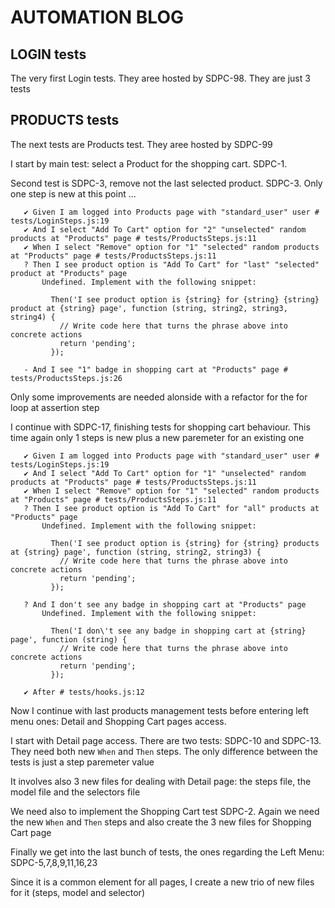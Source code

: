 # AUTOMATION BLOG

## LOGIN tests

The very first Login tests. They aree hosted by SDPC-98. They are just 3 tests


## PRODUCTS tests

The next tests are Products test. They aree hosted by SDPC-99

I start by main test: select a Product for the shopping cart. SDPC-1.

Second test is SDPC-3, remove not the last selected product. SDPC-3. Only one step is new at this point ...

````
   ✔ Given I am logged into Products page with "standard_user" user # tests/LoginSteps.js:19
   ✔ And I select "Add To Cart" option for "2" "unselected" random products at "Products" page # tests/ProductsSteps.js:11
   ✔ When I select "Remove" option for "1" "selected" random products at "Products" page # tests/ProductsSteps.js:11
   ? Then I see product option is "Add To Cart" for "last" "selected" product at "Products" page
       Undefined. Implement with the following snippet:
       
         Then('I see product option is {string} for {string} {string} product at {string} page', function (string, string2, string3, string4) {
           // Write code here that turns the phrase above into concrete actions
           return 'pending';
         });
       
   - And I see "1" badge in shopping cart at "Products" page # tests/ProductsSteps.js:26
   ````

Only some improvements are needed alonside with a refactor for the for loop at assertion step

I continue with SDPC-17, finishing tests for shopping cart behaviour. This time again only 1 steps is new plus a new paremeter for an existing one

````
   ✔ Given I am logged into Products page with "standard_user" user # tests/LoginSteps.js:19
   ✔ And I select "Add To Cart" option for "1" "unselected" random products at "Products" page # tests/ProductsSteps.js:11
   ✔ When I select "Remove" option for "1" "selected" random products at "Products" page # tests/ProductsSteps.js:11
   ? Then I see product option is "Add To Cart" for "all" products at "Products" page
       Undefined. Implement with the following snippet:
       
         Then('I see product option is {string} for {string} products at {string} page', function (string, string2, string3) {
           // Write code here that turns the phrase above into concrete actions
           return 'pending';
         });
       
   ? And I don't see any badge in shopping cart at "Products" page
       Undefined. Implement with the following snippet:
       
         Then('I don\'t see any badge in shopping cart at {string} page', function (string) {
           // Write code here that turns the phrase above into concrete actions
           return 'pending';
         });
       
   ✔ After # tests/hooks.js:12
````

Now I continue with last products management tests before entering left menu ones: Detail and Shopping Cart pages access.

I start with Detail page access. There are two tests: SDPC-10 and SDPC-13. They need both new `When` and `Then` steps. The only difference between the tests is just a step paremeter value

It involves also 3 new files for dealing with Detail page: the steps file, the model file and the selectors file

We need also to implement the Shopping Cart test SDPC-2. Again we need the new `When` and `Then` steps and also create the 3 new files for Shopping Cart page

Finally we get into the last bunch of tests, the ones regarding the Left Menu: SDPC-5,7,8,9,11,16,23

Since it is a common element for all pages, I create a new trio of new files for it (steps, model and selector)

